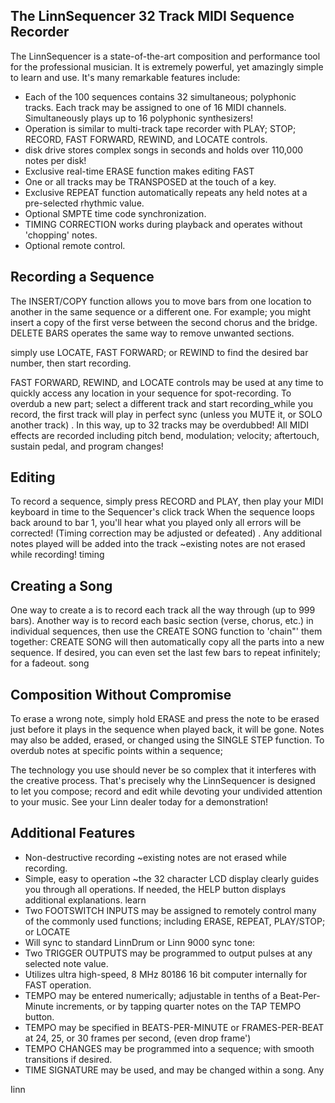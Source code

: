 ## The LinnSequencer 32 Track MIDI Sequence Recorder

The LinnSequencer is a state-of-the-art composition and performance tool for the professional musician. It is extremely powerful, yet amazingly simple to learn and use. It's many remarkable features include:

- Each of the 100 sequences contains 32 simultaneous; polyphonic tracks. Each track may be assigned to one of 16 MIDI channels. Simultaneously plays up to 16 polyphonic synthesizers!
- Operation is similar to multi-track tape recorder with PLAY; STOP; RECORD, FAST FORWARD, REWIND, and LOCATE controls.
- disk drive stores complex songs in seconds and holds over 110,000 notes per disk!
- Exclusive real-time ERASE function makes editing FAST
- One or all tracks may be TRANSPOSED at the touch of a key.
- Exclusive REPEAT function automatically repeats any held notes at a pre-selected rhythmic value.
- Optional SMPTE time code synchronization.
- TIMING CORRECTION works during playback and operates without 'chopping' notes.
- Optional remote control.

## Recording a Sequence

The INSERT/COPY function allows you to move bars from one location to another in the same sequence or a different one. For example; you might insert a copy of the first verse between the second chorus and the bridge. DELETE BARS operates the same way to remove unwanted sections.

simply use LOCATE, FAST FORWARD; or REWIND to find the desired bar number, then start recording.

FAST FORWARD, REWIND, and LOCATE controls may be used at any time to quickly access any location in your sequence for spot-recording. To overdub a new part; select a different track and start recording\_while you record, the first track will play in perfect sync (unless you MUTE it, or SOLO another track) . In this way, up to 32 tracks may be overdubbed! All MIDI effects are recorded including pitch bend, modulation; velocity; aftertouch, sustain pedal, and program changes!

## Editing

To record a sequence, simply press RECORD and PLAY, then play your MIDI keyboard in time to the Sequencer's click track When the sequence loops back around to bar 1, you'll hear what you played only all errors will be corrected! (Timing correction may be adjusted or defeated) . Any additional notes played will be added into the track ~existing notes are not erased while recording! timing

## Creating a Song

One way to create a is to record each track all the way through (up to 999 bars). Another way is to record each basic section (verse, chorus, etc.) in individual sequences, then use the CREATE SONG function to 'chain"' them together: CREATE SONG will then automatically copy all the parts into a new sequence. If desired, you can even set the last few bars to repeat infinitely; for a fadeout. song

## Composition Without Compromise

To erase a wrong note, simply hold ERASE and press the note to be erased just before it plays in the sequence when played back, it will be gone. Notes may also be added, erased, or changed using the SINGLE STEP function. To overdub notes at specific points within a sequence;

The technology you use should never be so complex that it interferes with the creative process. That's precisely why the LinnSequencer is designed to let you compose; record and edit while devoting your undivided attention to your music. See your Linn dealer today for a demonstration!

## Additional Features

- Non-destructive recording ~existing notes are not erased while recording.
- Simple, easy to operation ~the 32 character LCD display clearly guides you through all operations. If needed, the HELP button displays additional explanations. learn
- Two FOOTSWITCH INPUTS may be assigned to remotely control many of the commonly used functions; including ERASE, REPEAT, PLAY/STOP; or LOCATE
- Will sync to standard LinnDrum or Linn 9000 sync tone:
- Two TRIGGER OUTPUTS may be programmed to output pulses at any selected note value.
- Utilizes ultra high-speed, 8 MHz 80186 16 bit computer internally for FAST operation.
- TEMPO may be entered numerically; adjustable in tenths of a Beat-Per-Minute increments, or by tapping quarter notes on the TAP TEMPO button.
- TEMPO may be specified in BEATS-PER-MINUTE or FRAMES-PER-BEAT at 24, 25, or 30 frames per second, (even drop frame')
- TEMPO CHANGES may be programmed into a sequence; with smooth transitions if desired.
- TIME SIGNATURE may be used, and may be changed within a song. Any

<!-- image -->

Iinn